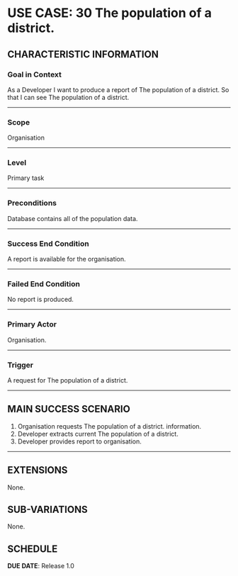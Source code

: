 # USE CASE: 30 The population of a district.

## CHARACTERISTIC INFORMATION

### Goal in Context

As a Developer I want to produce a report of The population of a district.
So that I can see The population of a district.

---

### Scope </h3> Organisation

---

### Level </h3> Primary task

---

### Preconditions </h3> Database contains all of the population data.

---

### Success End Condition </h3> A report is available for the organisation.

---

### Failed End Condition </h3> No report is produced.

---

### Primary Actor </h3> Organisation.

---

### Trigger </h3> A request for The population of a district.

---

## MAIN SUCCESS SCENARIO

1. Organisation requests The population of a district. information.
2. Developer extracts current The population of a district.
3. Developer provides report to organisation.

---

## EXTENSIONS

None.

## SUB-VARIATIONS

None.

## SCHEDULE

**DUE DATE**: Release 1.0
